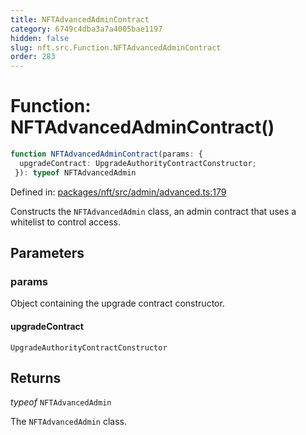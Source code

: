 ```yaml
---
title: NFTAdvancedAdminContract
category: 6749c4dba3a7a4005bae1197
hidden: false
slug: nft.src.Function.NFTAdvancedAdminContract
order: 283
---
```


# Function: NFTAdvancedAdminContract()

```ts
function NFTAdvancedAdminContract(params: {
  upgradeContract: UpgradeAuthorityContractConstructor;
 }): typeof NFTAdvancedAdmin
```

Defined in: [packages/nft/src/admin/advanced.ts:179](https://github.com/zkcloudworker/minatokens-lib/blob/main/packages/nft/src/admin/advanced.ts#L179)

Constructs the `NFTAdvancedAdmin` class, an admin contract that uses a whitelist to control access.

## Parameters

### params

Object containing the upgrade contract constructor.

#### upgradeContract

`UpgradeAuthorityContractConstructor`

## Returns

*typeof* `NFTAdvancedAdmin`

The `NFTAdvancedAdmin` class.
